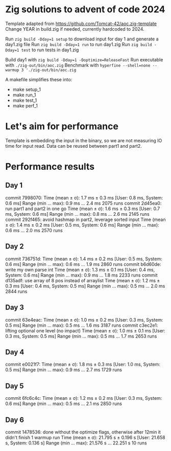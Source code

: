 # Zig solutions to advent of code 2024

Template adapted from https://github.com/Tomcat-42/aoc.zig-template
Change YEAR in build.zig if needed, currently hardcoded to 2024.

Run `zig build -Dday=1 setup` to download input for day 1 and generate a day1.zig file
Run `zig build -Dday=1 run` to run day1.zig
Run `zig build -Dday=1 test` to run tests in day1.zig

Build day1 with `zig build -Dday=1 -Doptimize=ReleaseFast`
Run executable with `./zig-out/bin/aoc.zig`
Benchmark with `hyperfine --shell=none --warmup 3 './zig-out/bin/aoc.zig`

A makefile simplifies these into:
- make setup_1
- make run_1
- make test_1
- make perf_1

# Let's aim for performance
Template is embedding the input in the binary, so we are not measuring IO time for input read.
Data can be reused between part1 and part2.


# Performance results

## Day 1
commit 7998070:
  Time (mean ± σ):       1.7 ms ±   0.3 ms    [User: 0.8 ms, System: 0.6 ms]
  Range (min … max):     0.9 ms …   2.4 ms    2075 runs
commit 2d45ea0: run part1 and part2 in one go
  Time (mean ± σ):       1.6 ms ±   0.3 ms    [User: 0.7 ms, System: 0.6 ms]
  Range (min … max):     0.8 ms …   2.6 ms    2145 runs
commit 292f465: avoid hashmap in part2, leverage sorted input
  Time (mean ± σ):       1.4 ms ±   0.2 ms    [User: 0.5 ms, System: 0.6 ms]
  Range (min … max):     0.6 ms …   2.0 ms    2570 runs

## Day 2
commit 736751d:
  Time (mean ± σ):       1.4 ms ±   0.2 ms    [User: 0.5 ms, System: 0.6 ms]
  Range (min … max):     0.6 ms …   1.9 ms    2860 runs
commit b6d60de: write my own parse int
  Time (mean ± σ):       1.3 ms ±   0.1 ms    [User: 0.4 ms, System: 0.6 ms]
  Range (min … max):     0.9 ms …   1.8 ms    2233 runs
commit d135adf: use array of 8 pos instead of arraylist
  Time (mean ± σ):       1.2 ms ±   0.3 ms    [User: 0.4 ms, System: 0.5 ms]
  Range (min … max):     0.5 ms …   2.0 ms    2844 runs

## Day 3
commit 63e4eac:
  Time (mean ± σ):       1.0 ms ±   0.2 ms    [User: 0.3 ms, System: 0.5 ms]
  Range (min … max):     0.5 ms …   1.6 ms    3187 runs
commit c3ec2e1: lifting optional one level (no impact)
  Time (mean ± σ):       1.0 ms ±   0.1 ms    [User: 0.3 ms, System: 0.5 ms]
  Range (min … max):     0.5 ms …   1.7 ms    2653 runs

## Day 4
commit e0021f7:
  Time (mean ± σ):       1.8 ms ±   0.3 ms    [User: 1.0 ms, System: 0.5 ms]
  Range (min … max):     0.9 ms …   2.7 ms    1729 runs

## Day 5
commit 6fc6c4c:
  Time (mean ± σ):       1.2 ms ±   0.2 ms    [User: 0.3 ms, System: 0.6 ms]
  Range (min … max):     0.5 ms …   2.1 ms    2850 runs

## Day 6
commit 1478536: done without the optimize flags, otherwise after 12min it didn't finish 1 warmup run
  Time (mean ± σ):     21.795 s ±  0.196 s    [User: 21.658 s, System: 0.136 s]
  Range (min … max):   21.576 s … 22.251 s    10 runs
